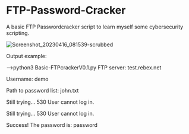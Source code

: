 # FTP-Password-Cracker
A basic FTP Passwordcracker script to learn myself some cybersecurity scripting.

![Screenshot_20230416_081539-scrubbed](https://user-images.githubusercontent.com/113304088/232278803-3b882013-89dc-44d0-ade6-1c643ba5bb75.png)

Output example:

-->python3 Basic-FTPcrackerV0.1.py
FTP server: test.rebex.net

Username: demo

Path to password list: john.txt

Still trying... 530 User cannot log in.

Still trying... 530 User cannot log in.

Success! The password is: password
